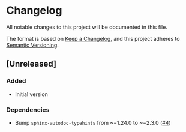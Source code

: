 # Changelog

All notable changes to this project will be documented in this file.

The format is based on [Keep a Changelog](https://keepachangelog.com/en/1.0.0/),
and this project adheres to [Semantic Versioning](https://semver.org/spec/v2.0.0.html).

## [Unreleased]

### Added
- Initial version
### Dependencies
- Bump `sphinx-autodoc-typehints` from ~=1.24.0 to ~=2.3.0 ([#4](https://github.com/Cray-HPE/convert-oas30-schemas/pull/4))
